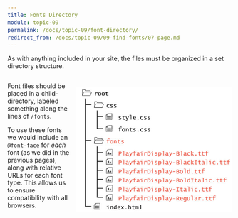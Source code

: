 ```yaml
---
title: Fonts Directory
module: topic-09
permalink: /docs/topic-09/font-directory/
redirect_from: /docs/topic-09/09-find-fonts/07-page.md
---
```


<div class="divider-heading"></div>

As with anything included in your site, the files must be organized in a set directory structure.

<div style="display: inline-block; width: 100%;">
<p><img src="../img/directory-fonts-folder.jpg" style="float: right; width: 350px; margin: 10px 0 10px 10px; border: none" />Font files should be placed in a child-directory, labeled something along the lines of <code>/fonts</code>.</p>

<p>To use these fonts we would include an <code>@font-face</code> for <i>each</i> font (as we did in the previous pages), along with relative URLs for each font type. This allows us to ensure compatibility with all browsers.</p>
</div>
